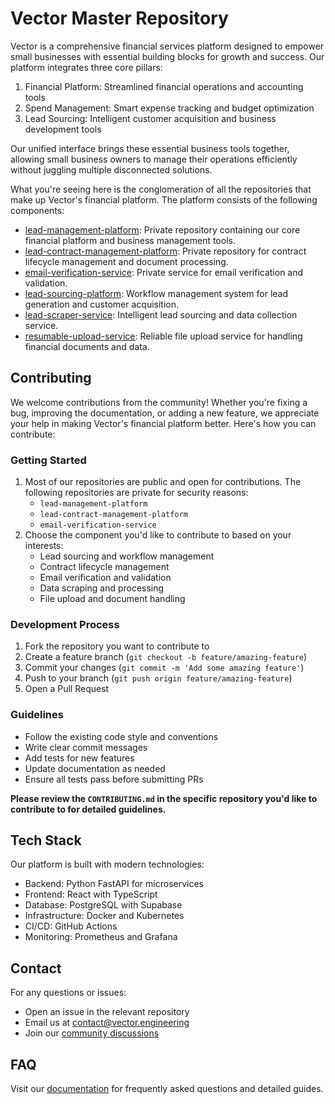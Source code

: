 # Vector Master Repository

Vector is a comprehensive financial services platform designed to empower small businesses with essential building blocks for growth and success. Our platform integrates three core pillars:

1. Financial Platform: Streamlined financial operations and accounting tools
2. Spend Management: Smart expense tracking and budget optimization
3. Lead Sourcing: Intelligent customer acquisition and business development tools

Our unified interface brings these essential business tools together, allowing small business owners to manage their operations efficiently without juggling multiple disconnected solutions.

What you're seeing here is the conglomeration of all the repositories that make up Vector's financial platform. The platform consists of the following components:

- [lead-management-platform](https://github.com/VectorEngineering/vector-lead-management): Private repository containing our core financial platform and business management tools.
- [lead-contract-management-platform](https://github.com/VectorEngineering/vector-contract-management): Private repository for contract lifecycle management and document processing.
- [email-verification-service](https://github.com/VectorEngineering/email-verification-service): Private service for email verification and validation.
- [lead-sourcing-platform](https://github.com/VectorEngineering/vector-workflow-manager): Workflow management system for lead generation and customer acquisition.
- [lead-scraper-service](https://github.com/VectorEngineering/vector-leads-scraper): Intelligent lead sourcing and data collection service.
- [resumable-upload-service](https://github.com/VectorEngineering/resumable-upload-service): Reliable file upload service for handling financial documents and data.

## Contributing

We welcome contributions from the community! Whether you're fixing a bug, improving the documentation, or adding a new feature, we appreciate your help in making Vector's financial platform better. Here's how you can contribute:

### Getting Started

1. Most of our repositories are public and open for contributions. The following repositories are private for security reasons:
   - `lead-management-platform`
   - `lead-contract-management-platform`
   - `email-verification-service`
2. Choose the component you'd like to contribute to based on your interests:
   - Lead sourcing and workflow management
   - Contract lifecycle management
   - Email verification and validation
   - Data scraping and processing
   - File upload and document handling

### Development Process

1. Fork the repository you want to contribute to
2. Create a feature branch (`git checkout -b feature/amazing-feature`)
3. Commit your changes (`git commit -m 'Add some amazing feature'`)
4. Push to your branch (`git push origin feature/amazing-feature`)
5. Open a Pull Request

### Guidelines

- Follow the existing code style and conventions
- Write clear commit messages
- Add tests for new features
- Update documentation as needed
- Ensure all tests pass before submitting PRs

**Please review the `CONTRIBUTING.md` in the specific repository you'd like to contribute to for detailed guidelines.**

## Tech Stack

Our platform is built with modern technologies:

- Backend: Python FastAPI for microservices
- Frontend: React with TypeScript
- Database: PostgreSQL with Supabase
- Infrastructure: Docker and Kubernetes
- CI/CD: GitHub Actions
- Monitoring: Prometheus and Grafana

## Contact

For any questions or issues:
- Open an issue in the relevant repository
- Email us at [contact@vector.engineering](mailto:contact@vector.engineering)
- Join our [community discussions](https://github.com/VectorEngineering/discussions)

## FAQ

Visit our [documentation](https://docs.vector.engineering) for frequently asked questions and detailed guides.